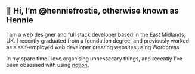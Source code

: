 ## 👋 Hi, I’m @henniefrostie, otherwise known as Hennie
I am a web designer and full stack developer based in the East Midlands, UK. I recently graduated from a foundation degree, and 
previously worked as a self-employed web developer creating websites using Wordpress.

In my spare time I love organising unnessecary things, and recently I've been obsessed with using [notion](https://www.notion.so/).

<!---
My website...

henniefrostie/henniefrostie is a ✨ special ✨ repository because its `README.md` (this file) appears on your GitHub profile.
You can click the Preview link to take a look at your changes.
--->
